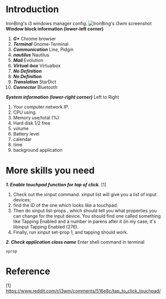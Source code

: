 Introduction
===
IronBing's i3 windows manager config.
![IronBing's i3wm screenshot](https://i.imgur.com/uQJXB1a.png)
**Window block information (lower-left corner)**
1. ***G+*** Chrome browser
2. ***Terminal*** Gnome-Terminal
3. ***Communication*** Line, Pidgin
4. ***nautilus*** Nautilus
5. ***Mail*** Evolution
6. ***Virtual-box*** Virtualbox
7. ***No Definition***
8. ***No Definition***
9. ***Translation*** StarDict
10. ***Connector*** Bluetooth

***System information (lower-right corner)***
Left to Right
1. Your computer network IP.
2. CPU using.
3. Memory use/total (%)
4. Hard disk 1/2 free
5. volume
6. Battery level
7. calendar
8. time
9. background application

More skills you need
===
***1. Enable touchpad function for tap of click.*** [1]
1. Check out the xinput command. xinput list will give you a list of input devices; 
2. find the ID of the one which looks like a touchpad. 
3. Then do xinput list-props <device id>, which should tell you what properties you can change for the input device. You should find one called something like Tapping Enabled and a number in parens after it (in my case, it's libinput Tapping Enabled (276). 
4. Finally, run xinput set-prop <device id> <property id> 1, and tapping should work.

***2. Check application class name***
Enter shell command in terminal
```
xprop
```

Reference
===
[1] https://www.reddit.com/r/i3wm/comments/516e8c/tap_to_click_touchpad/
